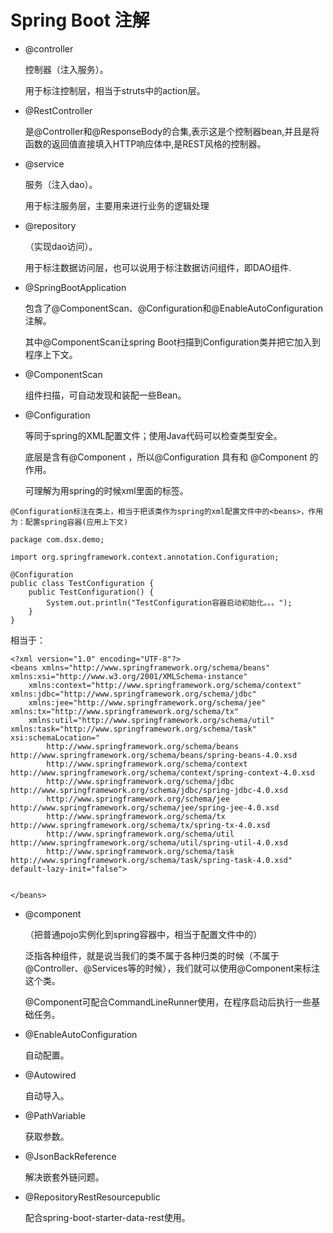 # Spring Boot 注解

- @controller
    
    控制器（注入服务）。
    
    用于标注控制层，相当于struts中的action层。

- @RestController

    是@Controller和@ResponseBody的合集,表示这是个控制器bean,并且是将函数的返回值直接填入HTTP响应体中,是REST风格的控制器。

    
- @service 

    服务（注入dao）。
    
    用于标注服务层，主要用来进行业务的逻辑处理
    
- @repository

    （实现dao访问）。
    
    用于标注数据访问层，也可以说用于标注数据访问组件，即DAO组件.

- @SpringBootApplication
    
    包含了@ComponentScan、@Configuration和@EnableAutoConfiguration注解。
    
    其中@ComponentScan让spring Boot扫描到Configuration类并把它加入到程序上下文。
    
- @ComponentScan

    组件扫描，可自动发现和装配一些Bean。    

- @Configuration
    
    等同于spring的XML配置文件；使用Java代码可以检查类型安全。
    
    底层是含有@Component ，所以@Configuration 具有和 @Component 的作用。
    
    可理解为用spring的时候xml里面的<beans>标签。

```text
@Configuration标注在类上，相当于把该类作为spring的xml配置文件中的<beans>，作用为：配置spring容器(应用上下文)

package com.dsx.demo;

import org.springframework.context.annotation.Configuration;

@Configuration
public class TestConfiguration {
    public TestConfiguration() {
        System.out.println("TestConfiguration容器启动初始化。。。");
    }
}
```    
    
相当于：

```text
<?xml version="1.0" encoding="UTF-8"?>
<beans xmlns="http://www.springframework.org/schema/beans" xmlns:xsi="http://www.w3.org/2001/XMLSchema-instance"
    xmlns:context="http://www.springframework.org/schema/context" xmlns:jdbc="http://www.springframework.org/schema/jdbc"  
    xmlns:jee="http://www.springframework.org/schema/jee" xmlns:tx="http://www.springframework.org/schema/tx"
    xmlns:util="http://www.springframework.org/schema/util" xmlns:task="http://www.springframework.org/schema/task" xsi:schemaLocation="
        http://www.springframework.org/schema/beans http://www.springframework.org/schema/beans/spring-beans-4.0.xsd
        http://www.springframework.org/schema/context http://www.springframework.org/schema/context/spring-context-4.0.xsd
        http://www.springframework.org/schema/jdbc http://www.springframework.org/schema/jdbc/spring-jdbc-4.0.xsd
        http://www.springframework.org/schema/jee http://www.springframework.org/schema/jee/spring-jee-4.0.xsd
        http://www.springframework.org/schema/tx http://www.springframework.org/schema/tx/spring-tx-4.0.xsd
        http://www.springframework.org/schema/util http://www.springframework.org/schema/util/spring-util-4.0.xsd
        http://www.springframework.org/schema/task http://www.springframework.org/schema/task/spring-task-4.0.xsd" default-lazy-init="false">


</beans>
```    
    
- @component 
    
    （把普通pojo实例化到spring容器中，相当于配置文件中的<bean id="" class=""/>）
    
    泛指各种组件，就是说当我们的类不属于各种归类的时候（不属于@Controller、@Services等的时候），我们就可以使用@Component来标注这个类。

    @Component可配合CommandLineRunner使用，在程序启动后执行一些基础任务。
    

- @EnableAutoConfiguration
    
    自动配置。

- @Autowired

    自动导入。

- @PathVariable

    获取参数。

- @JsonBackReference

    解决嵌套外链问题。

- @RepositoryRestResourcepublic

    配合spring-boot-starter-data-rest使用。